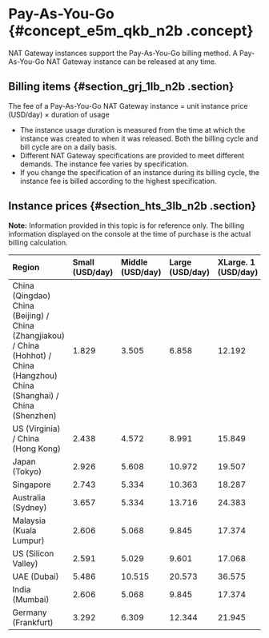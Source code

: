 # Pay-As-You-Go {#concept_e5m_qkb_n2b .concept}

NAT Gateway instances support the Pay-As-You-Go billing method. A Pay-As-You-Go NAT Gateway instance can be released at any time.

## Billing items {#section_grj_1lb_n2b .section}

The fee of a Pay-As-You-Go NAT Gateway instance = unit instance price \(USD/day\) × duration of usage

-   The instance usage duration is measured from the time at which the instance was created to when it was released. Both the billing cycle and bill cycle are on a daily basis.
-   Different NAT Gateway specifications are provided to meet different demands. The instance fee varies by specification.
-   If you change the specification of an instance during its billing cycle, the instance fee is billed according to the highest specification.

## Instance prices {#section_hts_3lb_n2b .section}

**Note:** Information provided in this topic is for reference only. The billing information displayed on the console at the time of purchase is the actual billing calculation.

|Region|Small \(USD/day\)|Middle \(USD/day\)|Large \(USD/day\)|XLarge. 1 \(USD/day\)|
|:-----|:----------------|:-----------------|:----------------|:--------------------|
|China \(Qingdao\) China \(Beijing\) / China \(Zhangjiakou\) / China \(Hohhot\) / China \(Hangzhou\) China \(Shanghai\) / China \(Shenzhen\)|1.829|3.505|6.858|12.192|
|US \(Virginia\) / China \(Hong Kong\)|2.438|4.572|8.991|15.849|
|Japan \(Tokyo\)|2.926|5.608|10.972|19.507|
|Singapore|2.743|5.334|10.363|18.287|
|Australia \(Sydney\)|3.657|5.334|13.716|24.383|
|Malaysia \(Kuala Lumpur\)|2.606|5.068|9.845|17.374|
|US \(Silicon Valley\)|2.591|5.029|9.601|17.068|
|UAE \(Dubai\)|5.486|10.515|20.573|36.575|
|India \(Mumbai\)|2.606|5.068|9.845|17.374|
|Germany \(Frankfurt\)|3.292|6.309|12.344|21.945|

